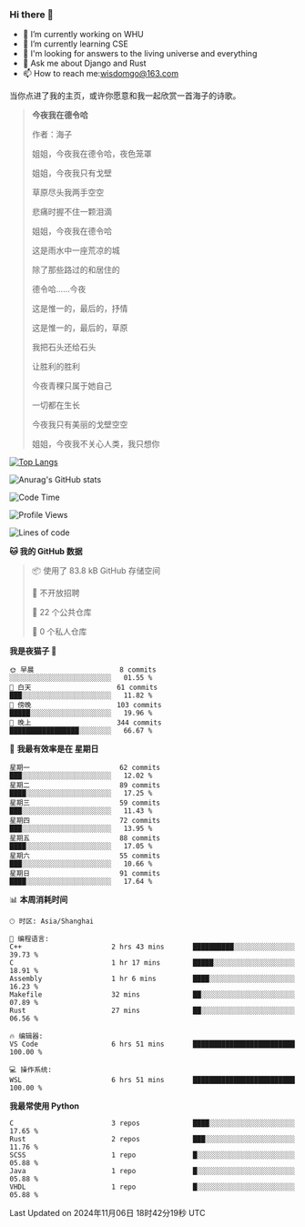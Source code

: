 ### Hi there 👋



- 🔭 I’m currently working on WHU
- 🌱 I’m currently learning CSE
- 🤔 I'm looking for answers to the living universe and everything
- 💬 Ask me about Django and Rust
- 📫 How to reach me:wisdomgo@163.com

当你点进了我的主页，或许你愿意和我一起欣赏一首海子的诗歌。

>**今夜我在德令哈**
>
>作者：海子
>
>姐姐，今夜我在德令哈，夜色笼罩
>
>姐姐，今夜我只有戈壁
>
>草原尽头我两手空空
>
>悲痛时握不住一颗泪滴
>
>姐姐，今夜我在德令哈
>
>这是雨水中一座荒凉的城
>
>除了那些路过的和居住的
>
>德令哈......今夜
>
>这是惟一的，最后的，抒情
>
>这是惟一的，最后的，草原
>
>我把石头还给石头
>
>让胜利的胜利
>
>今夜青稞只属于她自己
>
>一切都在生长
>
>今夜我只有美丽的戈壁空空
>
>姐姐，今夜我不关心人类，我只想你



[![Top Langs](https://github-readme-stats.vercel.app/api/top-langs/?username=wisdomgo&theme=onedark)](https://github.com/anuraghazra/github-readme-stats)

![Anurag's GitHub stats](https://github-readme-stats.vercel.app/api?username=wisdomgo&hide=contribs,stars&theme=synthwave)

<!--START_SECTION:waka-->
![Code Time](http://img.shields.io/badge/Code%20Time-311%20hrs%2044%20mins-blue)

![Profile Views](http://img.shields.io/badge/%E4%B8%AA%E4%BA%BA%E8%B5%84%E6%96%99%E8%A7%82%E7%9C%8B%E6%AC%A1%E6%95%B0-1-blue)

![Lines of code](https://img.shields.io/badge/%E4%BB%8E%E3%80%8CHello%20World%E3%80%8D%E8%B5%B7%E6%88%91%E5%B7%B2%E7%BB%8F%E5%86%99%E4%BA%86-640.1%20thousand%20%E8%A1%8C%E4%BB%A3%E7%A0%81-blue)

**🐱 我的 GitHub 数据** 

> 📦  使用了 83.8 kB GitHub 存储空间 
 > 
> 🚫 不开放招聘
 > 
> 📜 22 个公共仓库 
 > 
> 🔑 0 个私人仓库 
 > 
**我是夜猫子 🦉** 

```text
🌞 早晨                     8 commits           ░░░░░░░░░░░░░░░░░░░░░░░░░   01.55 % 
🌆 白天                     61 commits          ███░░░░░░░░░░░░░░░░░░░░░░   11.82 % 
🌃 傍晚                     103 commits         █████░░░░░░░░░░░░░░░░░░░░   19.96 % 
🌙 晚上                     344 commits         █████████████████░░░░░░░░   66.67 % 
```
📅 **我最有效率是在 星期日** 

```text
星期一                      62 commits          ███░░░░░░░░░░░░░░░░░░░░░░   12.02 % 
星期二                      89 commits          ████░░░░░░░░░░░░░░░░░░░░░   17.25 % 
星期三                      59 commits          ███░░░░░░░░░░░░░░░░░░░░░░   11.43 % 
星期四                      72 commits          ███░░░░░░░░░░░░░░░░░░░░░░   13.95 % 
星期五                      88 commits          ████░░░░░░░░░░░░░░░░░░░░░   17.05 % 
星期六                      55 commits          ███░░░░░░░░░░░░░░░░░░░░░░   10.66 % 
星期日                      91 commits          ████░░░░░░░░░░░░░░░░░░░░░   17.64 % 
```


📊 **本周消耗时间** 

```text
🕑︎ 时区: Asia/Shanghai

💬 编程语言: 
C++                      2 hrs 43 mins       ██████████░░░░░░░░░░░░░░░   39.73 % 
C                        1 hr 17 mins        █████░░░░░░░░░░░░░░░░░░░░   18.91 % 
Assembly                 1 hr 6 mins         ████░░░░░░░░░░░░░░░░░░░░░   16.23 % 
Makefile                 32 mins             ██░░░░░░░░░░░░░░░░░░░░░░░   07.89 % 
Rust                     27 mins             ██░░░░░░░░░░░░░░░░░░░░░░░   06.56 % 

🔥 编辑器: 
VS Code                  6 hrs 51 mins       █████████████████████████   100.00 % 

💻 操作系统: 
WSL                      6 hrs 51 mins       █████████████████████████   100.00 % 
```

**我最常使用 Python** 

```text
C                        3 repos             ████░░░░░░░░░░░░░░░░░░░░░   17.65 % 
Rust                     2 repos             ███░░░░░░░░░░░░░░░░░░░░░░   11.76 % 
SCSS                     1 repo              █░░░░░░░░░░░░░░░░░░░░░░░░   05.88 % 
Java                     1 repo              █░░░░░░░░░░░░░░░░░░░░░░░░   05.88 % 
VHDL                     1 repo              █░░░░░░░░░░░░░░░░░░░░░░░░   05.88 % 
```




 Last Updated on 2024年11月06日 18时42分19秒 UTC
<!--END_SECTION:waka-->
